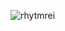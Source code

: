<p><img align="left" src="https://github-readme-stats.vercel.app/api/top-langs?username=rhytmrei&show_icons=true&locale=en&layout=compact" alt="rhytmrei" /></p>

